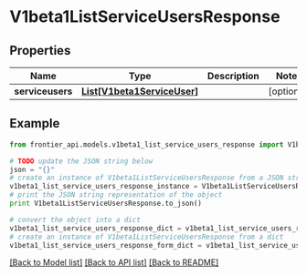 # V1beta1ListServiceUsersResponse


## Properties
Name | Type | Description | Notes
------------ | ------------- | ------------- | -------------
**serviceusers** | [**List[V1beta1ServiceUser]**](V1beta1ServiceUser.md) |  | [optional] 

## Example

```python
from frontier_api.models.v1beta1_list_service_users_response import V1beta1ListServiceUsersResponse

# TODO update the JSON string below
json = "{}"
# create an instance of V1beta1ListServiceUsersResponse from a JSON string
v1beta1_list_service_users_response_instance = V1beta1ListServiceUsersResponse.from_json(json)
# print the JSON string representation of the object
print V1beta1ListServiceUsersResponse.to_json()

# convert the object into a dict
v1beta1_list_service_users_response_dict = v1beta1_list_service_users_response_instance.to_dict()
# create an instance of V1beta1ListServiceUsersResponse from a dict
v1beta1_list_service_users_response_form_dict = v1beta1_list_service_users_response.from_dict(v1beta1_list_service_users_response_dict)
```
[[Back to Model list]](../README.md#documentation-for-models) [[Back to API list]](../README.md#documentation-for-api-endpoints) [[Back to README]](../README.md)


